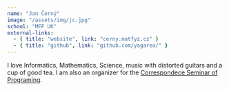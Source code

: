 ```yaml
---
name: "Jan Černý"
image: "/assets/img/jc.jpg"
school: "MFF UK"
external-links:
  - { title: "website", link: "cerny.matfyz.cz" }
  - { title: "github", link: "github.com/yagarea/" }
---
```


I love Informatics, Mathematics, Science, music with distorted guitars and a cup of good tea.
I am also an organizer for the [Correspondece Seminar of Programing](https://ksp.mff.cuni.cz/). 
